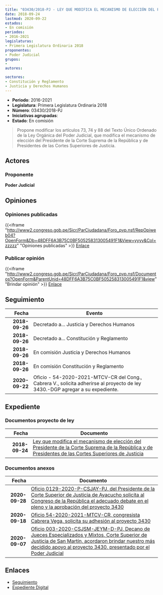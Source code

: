 ```yaml
---
title: "03430/2018-PJ - LEY QUE MODIFICA EL MECANISMO DE ELECCIÓN DEL PRESIDENTE DE LA CORTE SUPREMA DE LA REPÚBLICA Y DE PRESIDENTES DE LAS CORTES SUPERIORES DE JUSTICIA"
date: 2018-09-24
lastmod: 2020-09-22
estados:
- En comisión
periodos:
- 2016-2021
legislaturas:
- Primera Legislatura Ordinaria 2018
proponentes:
- Poder Judicial
grupos:
- 
autores:

sectores:
- Constitución y Reglamento
- Justicia y Derechos Humanos
---
```

- **Periodo**: 2016-2021
- **Legislatura**: Primera Legislatura Ordinaria 2018
- **Número**: 03430/2018-PJ
- **Iniciativas agrupadas**: 
- **Estado**: En comisión

> Propone modificar los artículos 73, 74 y 88 del Texto Único Ordenado de la Ley Orgánica del Poder Judicial, que modifica el mecanismo de elección del Presidente de la Corte Suprema de la República y de Presidentes de las Cortes Superiores de Justicia.


## Actores

### Proponente

**Poder Judicial**

## Opiniones

### Opiniones publicadas

{{<iframe "http://www2.congreso.gob.pe/Sicr/ParCiudadana/Foro_pvp.nsf/RepOpiweb04?OpenForm&Db=48DFF6A3B75C0BF505258313005491F1&View=yyyy&Col=zzzzz" "Opiniones publicadas" >}}
[Enlace](http://www2.congreso.gob.pe/Sicr/ParCiudadana/Foro_pvp.nsf/RepOpiweb04?OpenForm&Db=48DFF6A3B75C0BF505258313005491F1&View=yyyy&Col=zzzzz)

### Publicar opinión

{{<iframe "http://www2.congreso.gob.pe/Sicr/ParCiudadana/Foro_pvp.nsf/Documentos?OpenForm&ParentUnid=48DFF6A3B75C0BF505258313005491F1&view" "Brindar opinión" >}}
[Enlace](http://www2.congreso.gob.pe/Sicr/ParCiudadana/Foro_pvp.nsf/Documentos?OpenForm&ParentUnid=48DFF6A3B75C0BF505258313005491F1&view)


## Seguimiento

| Fecha | Evento |
|------:|--------|
| **2018-09-26** | Decretado a... Justicia y Derechos Humanos |
| **2018-09-26** | Decretado a... Constitución y Reglamento |
| **2018-09-26** | En comisión Justicia y Derechos Humanos |
| **2018-09-26** | En comisión Constitución y Reglamento |
| **2020-09-22** | Oficio - 54-2020-2021-MTCV-CR del Cong., Cabrera V., solicita adherirse al proyecto de ley 3430.-DGP agregar a su expediente. |

## Expediente

### Documentos proyecto de ley

| Fecha | Documento |
|------:|-----------|
| **2018-09-24** | [Ley que modifica el mecanismo de elección del Presidente de la Corte Suprema de la República y de Presidentes de las Cortes Superiores de Justicia](http://www.leyes.congreso.gob.pe/Documentos/2016_2021/Proyectos_de_Ley_y_de_Resoluciones_Legislativas/PL0343020180924.pdf) |

### Documentos anexos

| Fecha | Documento |
|------:|-----------|
| **2020-09-28** | [Oficio 0129-2020-P-CSJAY-PJ, del Presidente de la Corte Superior de Justicia de Ayacucho solicita al Congreso de la República el adecuado debate en el pleno y la aprobación del proyecto 3430](http://www.leyes.congreso.gob.pe/Documentos/2016_2021/Oficios/Otras_Instituciones/OFICIO-0129-2020-P-CSJAY-PJ.pdf) |
| **2020-09-18** | [Oficio 54-2020-2021-MTCV-CR, congresista Cabrera Vega, solicita su adhesión al proyecto 3430](http://www.leyes.congreso.gob.pe/Documentos/2016_2021/Adhesiones/Proyectos_de_Ley/OFICIO-54-2020-2021-MTCV-CR.pdf) |
| **2020-09-07** | [Oficio 003-2020-CSJSM-JEYM-D-PJ, Decano de Jueces Especializados y Mixtos, Corte Superior de Justicia de San Martín, acordaron brindar nuestro más decidido apoyo al proyecto 3430, presentado por el Poder Judicial](http://www.leyes.congreso.gob.pe/Documentos/2016_2021/Oficios/Otras_Instituciones/OFICIO-003-2020-CSJSM-JEYM-D-PJ.pdf) |

## Enlaces

- [Seguimiento](http://www2.congreso.gob.pe/Sicr/TraDocEstProc/CLProLey2016.nsf/f7fff46988ca05b1052578e100829cc7/509e67b8e3eba7a505258312007c930d?OpenDocument)
- [Expediente Digital](http://www2.congreso.gob.pe/Sicr/TraDocEstProc/Expvirt_2011.nsf/visbusqptramdoc1621/03430?opendocument)

